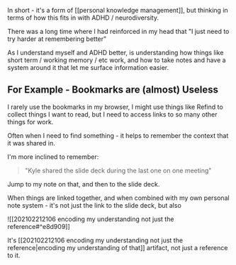 In short - it's a form of [[personal knowledge management]], but thinking in terms of how this fits in with ADHD / neurodiversity.

There was a long time where I had reinforced in my head that "I just need to try harder at remembering better"

As I understand myself and ADHD better, is understanding how things like short term / working memory / etc work, and how to take notes and have a system around it that let me surface information easier.

## For Example - Bookmarks are (almost) Useless

I rarely use the bookmarks in my browser, I might use things like Refind to collect things I want to read, but I need to access links to so many other things for work. 

Often when I need to find something - it helps to remember the context that it was shared in.  

I'm more inclined to remember:

> "Kyle shared the slide deck during the last one on one meeting"

Jump to my note on that, and then to the slide deck. 

When things are linked together, and when combined with my own personal note system - it's not just the link to the slide deck, but also

![[202102212106 encoding my understanding not just the reference#^e8d909]]

It's [[202102212106 encoding my understanding not just the reference|encoding my understanding of that]] artifact, not just a reference to it.

